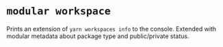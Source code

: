 # `modular workspace`

Prints an extension of `yarn workspaces info` to the console. Extended with
modular metadata about package type and public/private status.
